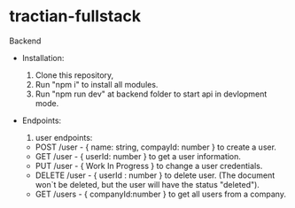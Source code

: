 # tractian-fullstack

Backend
- Installation:
  1) Clone this repository,
  2) Run "npm i" to install all modules.
  3) Run "npm run dev" at backend folder to start api in devlopment mode.

- Endpoints:
  1) user endpoints:
    - POST /user - { name: string, compayId: number } to create a user.
    - GET /user - { userId: number } to get a user information.
    - PUT /user - { Work In Progress } to change a user credentials.
    - DELETE /user - { userId : number } to delete user. (The document won`t be deleted, but the user will have the status "deleted").
    - GET /users - { companyId:number } to get all users from a company.
